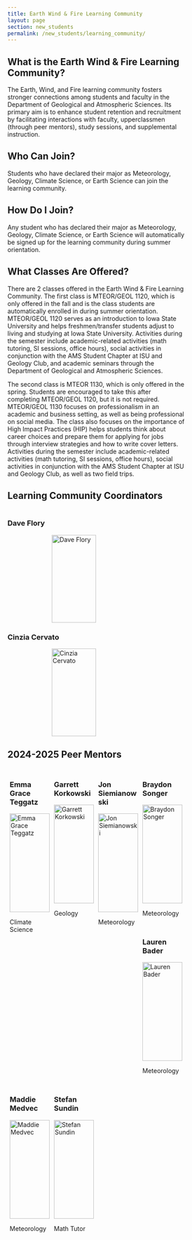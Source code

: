 ```yaml
---
title: Earth Wind & Fire Learning Community
layout: page
section: new_students
permalink: /new_students/learning_community/
---
```


<html>
<head>
  <style>
    /* General styles */
    * {
      box-sizing: border-box;
    }

    .column {
      float: left;
      width: 50%;
      padding: 20px;
      text-align: center;
    }

    .column-4 {
      float: left;
      width: 25%; /* Set width to 25% for four columns in a row */
      padding: 5px;
    }

    /* Clearfix (clear floats) */
    .row::after {
      content: "";
      clear: both;
      display: table;
    }

    /* Make Dave and Cinzia's images the same size */
    .original-size img {
      width: 50%; /* Ensure the image takes up the entire column width */
      height: 200px; /* Fixed height to match both images */
      object-fit: cover; /* Crop the image while maintaining the aspect ratio */
      display: block;
      margin-left: auto;
      margin-right: auto;
    }

    /* For cropped images */
    .cropped-image img {
      width: 100%;  /* Ensures the image fits the column width */
      height: 225px;  /* Fixed height */
      object-fit: cover;  /* Crops the image without distorting */
    }
</style>
</head>
<body>

<h2>What is the Earth Wind & Fire Learning Community?</h2>
<p>The Earth, Wind, and Fire learning community fosters stronger connections among students and faculty in the Department of Geological and Atmospheric Sciences. Its primary aim is to enhance student retention and recruitment by facilitating interactions with faculty, upperclassmen (through peer mentors), study sessions, and supplemental instruction.</p>

<h2>Who Can Join?</h2>
<p>Students who have declared their major as Meteorology, Geology, Climate Science, or Earth Science can join the learning community.</p>

<h2>How Do I Join?</h2>
<p>Any student who has declared their major as Meteorology, Geology, Climate Science, or Earth Science will automatically be signed up for the learning community during summer orientation.</p>

<h2>What Classes Are Offered?</h2>
<p>There are 2 classes offered in the Earth Wind & Fire Learning Community. The first class is MTEOR/GEOL 1120, which is only offered in the fall and is the class students are automatically enrolled in during summer orientation. MTEOR/GEOL 1120 serves as an introduction to Iowa State University and helps freshmen/transfer students adjust to living and studying at Iowa State University. Activities during the semester include academic-related activities (math tutoring, SI sessions, office hours), social activities in conjunction with the AMS Student Chapter at ISU and Geology Club, and academic seminars through the Department of Geological and Atmospheric Sciences.</p>
<p>The second class is MTEOR 1130, which is only offered in the spring. Students are encouraged to take this after completing MTEOR/GEOL 1120, but it is not required. MTEOR/GEOL 1130 focuses on professionalism in an academic and business setting, as well as being professional on social media. The class also focuses on the importance of High Impact Practices (HIP) helps students think about career choices and prepare them for applying for jobs through interview strategies and how to write cover letters. Activities during the semester include academic-related activities (math tutoring, SI sessions, office hours), social activities in conjunction with the AMS Student Chapter at ISU and Geology Club, as well as two field trips.</p>

<h2>Learning Community Coordinators</h2>
<div class="row">
  <!-- Dave Flory -->
  <div class="column original-size">
    <h3>Dave Flory</h3>
    <img src="{{ site.baseurl }}/uploads/images/Learning Community/Dave Flory.jpg?raw=true" alt="Dave Flory">
  </div>
  <!-- Cinzia Cervato -->
  <div class="column original-size">
    <h3>Cinzia Cervato</h3>
    <img src="{{ site.baseurl }}/uploads/images/Learning Community/Cinzia Cervato.jpg?raw=true" alt="Cinzia Cervato">
  </div>
</div>

<h2>2024-2025 Peer Mentors</h2>
<div class="row">
  <!-- Emma Grace Teggatz -->
  <div class="column column-4 cropped-image">
    <h3>Emma Grace Teggatz</h3>
    <img src="{{ site.baseurl }}/uploads/images/Learning Community/Emma_EWFLC.jpeg?raw=true" alt="Emma Grace Teggatz">
    <p>Climate Science</p>
  </div>
  <!-- Garrett Korkowski -->
  <div class="column column-4 cropped-image">
    <h3>Garrett Korkowski</h3>
    <img src="{{ site.baseurl }}/uploads/images/Learning Community/Garrett_EWFLC.jpeg?raw=true" alt="Garrett Korkowski">
    <p>Geology</p>
  </div>
  <!-- Jon Siemianowski -->
  <div class="column column-4 cropped-image">
    <h3>Jon Siemianowski</h3>
    <img src="{{ site.baseurl }}/uploads/current_officers/Jon_Historian.jpg?raw=true" alt="Jon Siemianowski">
    <p>Meteorology</p>
  </div>
</div>

<div class="row">
  <!-- Braydon Songer -->
  <div class="column column-4 cropped-image">
    <h3>Braydon Songer</h3>
    <img src="{{ site.baseurl }}/uploads/current_officers/Braydon_VP.jpg?raw=true" alt="Braydon Songer">
    <p>Meteorology</p>
  </div>
  <!-- Lauren Bader -->
  <div class="column column-4 cropped-image">
    <h3>Lauren Bader</h3>
    <img src="{{ site.baseurl }}/uploads/images/Learning Community/Lauren_EWFLC.jpg?raw=true" alt="Lauren Bader">
    <p>Meteorology</p>
  </div>
  <!-- Maddie Medvec -->
  <div class="column column-4 cropped-image">
    <h3>Maddie Medvec</h3>
    <img src="{{ site.baseurl }}/uploads/current_officers/Madeline_FEO.jpg?raw=true" alt="Maddie Medvec">
    <p>Meteorology</p>
  </div>
  <!-- Stefan Sundin -->
  <div class="column column-4 cropped-image">
    <h3>Stefan Sundin</h3>
    <img src="{{ site.baseurl }}/uploads/current_officers/Stefan_Academic.jpg?raw=true" alt="Stefan Sundin">
    <p>Math Tutor</p>
  </div>
</div>

</body>
</html>
